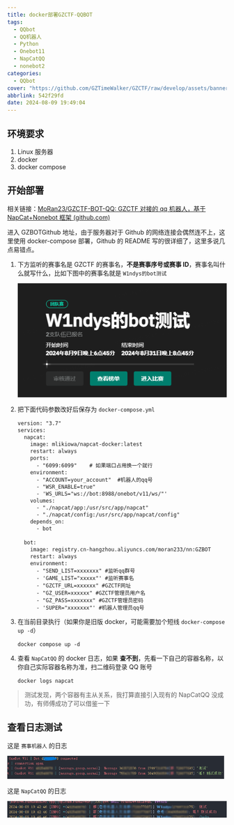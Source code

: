 ```yaml
---
title: docker部署GZCTF-QQBOT
tags:
  - QQbot
  - QQ机器人
  - Python
  - Onebot11
  - NapCatQQ
  - nonebot2
categories:
  - QQbot
cover: "https://github.com/GZTimeWalker/GZCTF/raw/develop/assets/banner.light.svg"
abbrlink: 542f29fd
date: 2024-08-09 19:49:04
---
```


## 环境要求

1. Linux 服务器
2. docker
3. docker compose

## 开始部署

相关链接：[MoRan23/GZCTF-BOT-QQ: GZCTF 对接的 qq 机器人，基于 NapCat+Nonebot 框架 (github.com)](https://github.com/MoRan23/GZCTF-BOT-QQ)

进入 GZBOTGithub 地址，由于服务器对于 Github 的网络连接会偶然连不上，这里使用 docker-compose 部署，Github 的 README 写的很详细了，这里多说几点易错点。

1. 下方监听的赛事名是 GZCTF 的赛事名，**不是赛事序号或赛事 ID**，赛事名叫什么就写什么，比如下图中的赛事名就是 `W1ndys的bot测试`

   ![image-20240809195548593](./../images/QQbot/GZCTF-BOT/image-20240809195548593.png)

2. 把下面代码参数改好后保存为 `docker-compose.yml`

   ```
   version: "3.7"
   services:
     napcat:
       image: mlikiowa/napcat-docker:latest
       restart: always
       ports:
         - "6099:6099"    # 如果端口占用换一个就行
       environment:
         - "ACCOUNT=your_account"  #机器人的qq号
         - "WSR_ENABLE=true"
         - 'WS_URLS="ws://bot:8988/onebot/v11/ws/"'
       volumes:
         - "./napcat/app:/usr/src/app/napcat"
         - "./napcat/config:/usr/src/app/napcat/config"
       depends_on:
         - bot

     bot:
       image: registry.cn-hangzhou.aliyuncs.com/moran233/nn:GZBOT
       restart: always
       environment:
         - "SEND_LIST=xxxxxxx" #监听qq群号
         - 'GAME_LIST="xxxxx"' #监听赛事名
         - "GZCTF_URL=xxxxxx" #GZCTF网址
         - "GZ_USER=xxxxxx" #GZCTF管理员用户名
         - "GZ_PASS=xxxxxxx" #GZCTF管理员密码
         - 'SUPER="xxxxxxx"' #机器人管理员qq号
   ```

3. 在当前目录执行（如果你是旧版 docker，可能需要加个短线 `docker-compose up -d`）

   ```
   docker compose up -d
   ```

4. 查看 `NapCatQQ` 的 docker 日志，如果 **查不到**，先看一下自己的容器名称，以你自己实际容器名称为准，扫二维码登录 QQ 账号

   ```
   docker logs napcat
   ```


> 测试发现，两个容器有主从关系，我打算直接引入现有的 NapCatQQ 没成功，有师傅成功了可以借鉴一下

## 查看日志测试

这是 `赛事机器人` 的日志

![image-20240809204053173](./../images/QQbot/GZCTF-BOT/image-20240809204053173.png)

这是 `NapCatQQ` 的日志

![image-20240809204210787](./../images/QQbot/GZCTF-BOT/image-20240809204210787.png)
